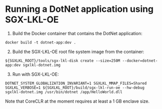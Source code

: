 Running a DotNet application using SGX-LKL-OE
=============================================

1. Build the Docker container that contains the DotNet application:

```
docker build -t dotnet-app:dev .
```

2. Build the SGX-LKL-OE root file system image from the container:
```
${SGXLKL_ROOT}/tools/sgx-lkl-disk create --size=250M --docker=dotnet-app:dev sgxlkl-dotnet.img
```

3. Run with SGX-LKL-OE:

```
DOTNET_SYSTEM_GLOBALIZATION_INVARIANT=1 SGXLKL_MMAP_FILES=Shared SGXLKL_VERBOSE=1 ${SGXLKL_ROOT}/build/sgx-lkl-run-oe --hw-debug sgxlkl-dotnet.img /usr/bin/dotnet /app/HelloWorld.dll

```
Note that CoreCLR at the moment requires at least a 1 GB enclave size.
